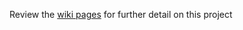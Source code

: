 Review the [wiki pages](https://github.com/DigitalAssetEthiopia/resources/wiki) for further detail on this project
